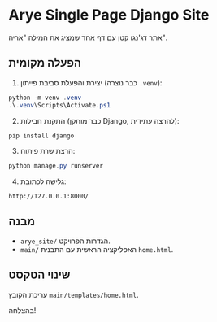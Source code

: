 # Arye Single Page Django Site

אתר דג'נגו קטן עם דף אחד שמציג את המילה "אריה".

## הפעלה מקומית

1. יצירת והפעלת סביבת פייתון (כבר נוצרה `.venv`):
```powershell
python -m venv .venv
.\.venv\Scripts\Activate.ps1
```
2. התקנת חבילות (כבר מותקן Django, להרצה עתידית):
```powershell
pip install django
```
3. הרצת שרת פיתוח:
```powershell
python manage.py runserver
```
4. גלישה לכתובת:
```
http://127.0.0.1:8000/
```

## מבנה
- `arye_site/` הגדרות הפרויקט.
- `main/` האפליקציה הראשית עם התבנית `home.html`.

## שינוי הטקסט
עריכת הקובץ `main/templates/home.html`.

בהצלחה!
